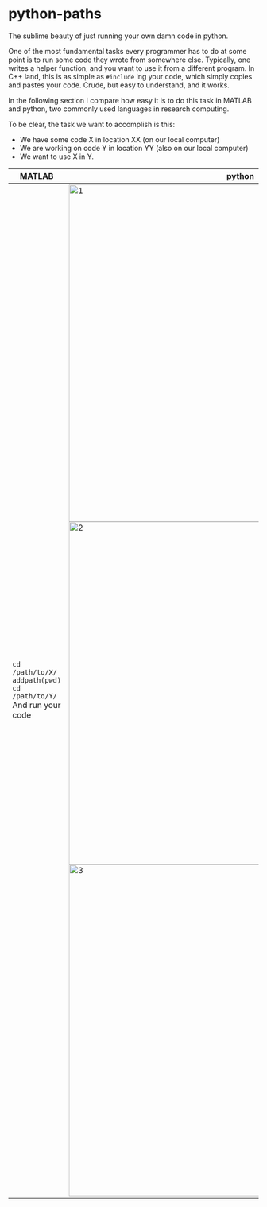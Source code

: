 # python-paths


The sublime beauty of just running your own damn code in python.

One of the most fundamental tasks every programmer has to do at some point is to run some code they wrote from somewhere else. Typically, one writes a helper function, and you want to use it from a different program. In C++ land, this is as simple as `#include` ing your code, which simply copies and pastes your code. Crude, but easy to understand, and it works. 

In the following section I compare how easy it is to do this task in MATLAB and python, two commonly used languages in research computing. 

To be clear, the task we want to accomplish is this:

- We have some code X in location XX (on our local computer)
- We are working on code Y in location YY (also on our local computer)
- We want to use X in Y. 

| MATLAB | python |
| ---- | ---- |
| `cd /path/to/X/` <br> `addpath(pwd)` <br> `cd /path/to/Y/` And run your code  | <img width="679" alt="1" src="https://user-images.githubusercontent.com/6005346/131398199-dde19c8a-9171-483d-b0e3-4aee043ec3b4.png"> <img width="690" alt="2" src="https://user-images.githubusercontent.com/6005346/131398206-9d80492b-b1af-4e1b-ba8c-abec10c5c29b.png"><img width="668" alt="3" src="https://user-images.githubusercontent.com/6005346/131398209-9cc87b92-f41b-4c8b-9296-87276ddbe8c6.png"> | 


